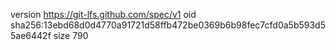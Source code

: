 version https://git-lfs.github.com/spec/v1
oid sha256:13ebd68d0d4770a91721d58ffb472be0369b6b98fec7cfd0a5b593d55ae6442f
size 790
